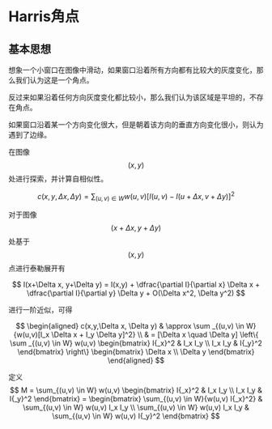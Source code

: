 # Harris角点

## 基本思想

想象一个小窗口在图像中滑动，如果窗口沿着所有方向都有比较大的灰度变化，那么我们认为这是一个角点。

反过来如果沿着任何方向灰度变化都比较小，那么我们认为该区域是平坦的，不存在角点。

如果窗口沿着某一个方向变化很大，但是朝着该方向的垂直方向变化很小，则认为遇到了边缘。

在图像 $$ (x,y) $$处进行探索，并计算自相似性。

$$
    c(x,y,\Delta x, \Delta y) = \sum _{(u,v) \in W} {w(u,v)[I(u,v)-I(u+\Delta x, v+\Delta y)]^2}
$$

对于图像 $$ (x+\Delta x, y+\Delta y) $$处基于 $$ (x,y) $$点进行泰勒展开有

$$
    I(x+\Delta x, y+\Delta y) = I(x,y) + \dfrac{\partial I}{\partial x} \Delta x + \dfrac{\partial I}{\partial y} \Delta y + O(\Delta x^2, \Delta y^2)
$$

进行一阶近似，可得

$$
    \begin{aligned}
    c(x,y,\Delta x, \Delta y) & \approx \sum _{(u,v) \in W} {w(u,v)[I_x \Delta x + I_y \Delta y]^2} \\
    & = [\Delta x \quad \Delta y] \left\{ \sum _{(u,v) \in W} w(u,v) \begin{bmatrix} I{_x}^2 & I_x I_y \\
    I_x I_y & I{_y}^2
    \end{bmatrix} \right\}
    \begin{bmatrix}
    \Delta x \\
    \Delta y
    \end{bmatrix}
    \end{aligned}
$$

定义
$$
    M = \sum_{(u,v) \in W} w(u,v) \begin{bmatrix} I{_x}^2 & I_x I_y \\
    I_x I_y & I{_y}^2
    \end{bmatrix}
     = \begin{bmatrix} \sum_{(u,v) \in W}{w(u,v) I{_x}^2} & \sum_{(u,v) \in W} w(u,v) I_x I_y \\
    \sum_{(u,v) \in W} w(u,v) I_x I_y & \sum_{(u,v) \in W} w(u,v)  I{_y}^2
    \end{bmatrix}
$$
